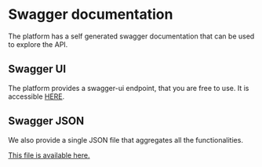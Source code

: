 # Swagger documentation
The platform has a self generated swagger documentation that can be used to explore the API.

## Swagger UI
The platform provides a swagger-ui endpoint, that you are free to use. It is accessible [HERE](https://api1.hazizz.hu:9000/swagger-ui.html).

## Swagger JSON
We also provide a single JSON file that aggregates all the functionalities.

[This file is available here.](../assets/hazizz-platform.api.json ':ignore')